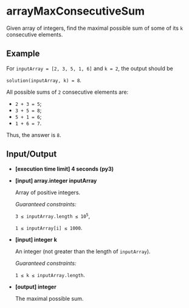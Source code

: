 # arrayMaxConsecutiveSum

Given array of integers, find the maximal possible sum of some of its `k` consecutive elements.

## Example

For `inputArray = [2, 3, 5, 1, 6]` and `k = 2`, the output should be

`solution(inputArray, k) = 8`.

All possible sums of `2` consecutive elements are:

- `2 + 3 = 5`;
- `3 + 5 = 8`;
- `5 + 1 = 6`;
- `1 + 6 = 7`.

Thus, the answer is `8`.

## Input/Output

- **[execution time limit] 4 seconds (py3)**

- **[input] array.integer inputArray**

	Array of positive integers.

	*Guaranteed constraints:*

	<code>3 ≤ inputArray.length ≤ 10<sup>5</sup></code>,

	`1 ≤ inputArray[i] ≤ 1000`.

- **[input] integer k**

	An integer (not greater than the length of `inputArray`).

	*Guaranteed constraints:*

	`1 ≤ k ≤ inputArray.length`.

- **[output] integer**

	The maximal possible sum.

